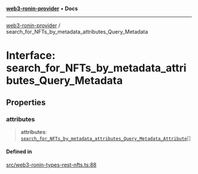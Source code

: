 [**web3-ronin-provider**](../README.md) • **Docs**

***

[web3-ronin-provider](../globals.md) / search\_for\_NFTs\_by\_metadata\_attributes\_Query\_Metadata

# Interface: search\_for\_NFTs\_by\_metadata\_attributes\_Query\_Metadata

## Properties

### attributes

> **attributes**: [`search_for_NFTs_by_metadata_attributes_Query_Metadata_Attribute`](search_for_NFTs_by_metadata_attributes_Query_Metadata_Attribute.md)[]

#### Defined in

[src/web3-ronin-types-rest-nfts.ts:88](https://github.com/chuacw/web3-ronin-provider/blob/a0101c455e71e221c1f508afff12749e77bf1fd8/src/web3-ronin-types-rest-nfts.ts#L88)
